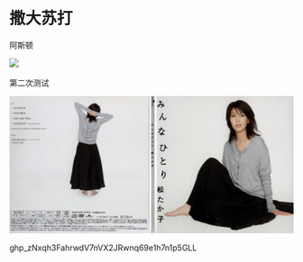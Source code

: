 # 撒大苏打

阿斯顿

![](C:\Users\joe\Desktop\身份证\ross.jpg)

第二次测试

![](assets/tiao.png)

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